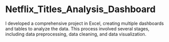 # Netflix_Titles_Analysis_Dashboard
I developed a comprehensive project in Excel, creating multiple dashboards and tables to analyze the data. This process involved several stages, including data preprocessing, data cleaning, and data visualization.
